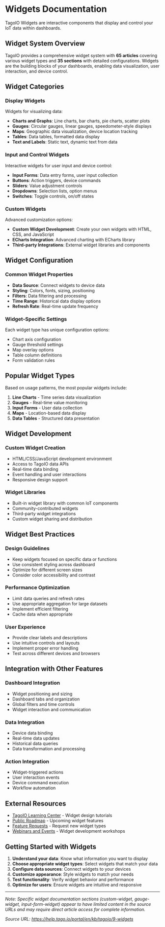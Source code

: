 # Widgets Documentation

TagoIO Widgets are interactive components that display and control your IoT data within dashboards.

## Widget System Overview

TagoIO provides a comprehensive widget system with **65 articles** covering various widget types and **35 sections** with detailed configurations. Widgets are the building blocks of your dashboards, enabling data visualization, user interaction, and device control.

## Widget Categories

### Display Widgets
Widgets for visualizing data:
- **Charts and Graphs**: Line charts, bar charts, pie charts, scatter plots
- **Gauges**: Circular gauges, linear gauges, speedometer-style displays
- **Maps**: Geographic data visualization, device location tracking
- **Tables**: Data tables, formatted data display
- **Text and Labels**: Static text, dynamic text from data

### Input and Control Widgets
Interactive widgets for user input and device control:
- **Input Forms**: Data entry forms, user input collection
- **Buttons**: Action triggers, device commands
- **Sliders**: Value adjustment controls
- **Dropdowns**: Selection lists, option menus
- **Switches**: Toggle controls, on/off states

### Custom Widgets
Advanced customization options:
- **Custom Widget Development**: Create your own widgets with HTML, CSS, and JavaScript
- **ECharts Integration**: Advanced charting with ECharts library
- **Third-party Integrations**: External widget libraries and components

## Widget Configuration

### Common Widget Properties
- **Data Source**: Connect widgets to device data
- **Styling**: Colors, fonts, sizing, positioning
- **Filters**: Data filtering and processing
- **Time Range**: Historical data display options
- **Refresh Rate**: Real-time update frequency

### Widget-Specific Settings
Each widget type has unique configuration options:
- Chart axis configuration
- Gauge threshold settings
- Map overlay options
- Table column definitions
- Form validation rules

## Popular Widget Types

Based on usage patterns, the most popular widgets include:
1. **Line Charts** - Time series data visualization
2. **Gauges** - Real-time value monitoring
3. **Input Forms** - User data collection
4. **Maps** - Location-based data display
5. **Data Tables** - Structured data presentation

## Widget Development

### Custom Widget Creation
- HTML/CSS/JavaScript development environment
- Access to TagoIO data APIs
- Real-time data binding
- Event handling and user interactions
- Responsive design support

### Widget Libraries
- Built-in widget library with common IoT components
- Community-contributed widgets
- Third-party widget integrations
- Custom widget sharing and distribution

## Widget Best Practices

### Design Guidelines
- Keep widgets focused on specific data or functions
- Use consistent styling across dashboard
- Optimize for different screen sizes
- Consider color accessibility and contrast

### Performance Optimization
- Limit data queries and refresh rates
- Use appropriate aggregation for large datasets
- Implement efficient filtering
- Cache data when appropriate

### User Experience
- Provide clear labels and descriptions
- Use intuitive controls and layouts
- Implement proper error handling
- Test across different devices and browsers

## Integration with Other Features

### Dashboard Integration
- Widget positioning and sizing
- Dashboard tabs and organization
- Global filters and time controls
- Widget interaction and communication

### Data Integration
- Device data binding
- Real-time data updates
- Historical data queries
- Data transformation and processing

### Action Integration
- Widget-triggered actions
- User interaction events
- Device command execution
- Workflow automation

## External Resources

- [TagoIO Learning Center](https://tago.io/learning-center/) - Widget design tutorials
- [Public Roadmap](https://tago.io/roadmap) - Upcoming widget features
- [Feature Requests](https://help.tago.io/portal/en/community/tagoio/feature-requests) - Request new widget types
- [Webinars and Events](https://tago.io/events) - Widget development workshops

## Getting Started with Widgets

1. **Understand your data**: Know what information you want to display
2. **Choose appropriate widget types**: Select widgets that match your data
3. **Configure data sources**: Connect widgets to your devices
4. **Customize appearance**: Style widgets to match your needs
5. **Test functionality**: Verify widget behavior and performance
6. **Optimize for users**: Ensure widgets are intuitive and responsive

---

*Note: Specific widget documentation sections (custom-widget, gauge-widget, input-form-widget) appear to have limited content in the source URLs and may require direct article access for complete information.*

*Source URL: https://help.tago.io/portal/en/kb/tagoio/9-widgets*